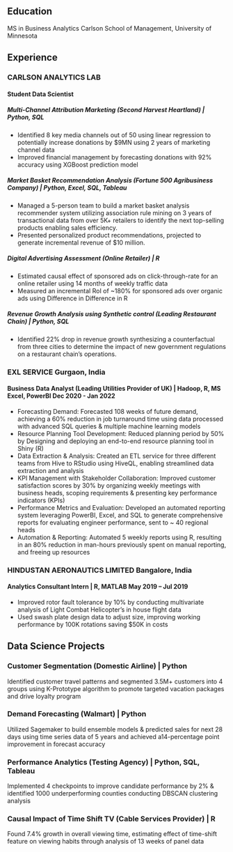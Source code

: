 ## Education
MS in Business Analytics
Carlson School of Management,
University of Minnesota

## Experience

### CARLSON ANALYTICS LAB
#### Student Data Scientist

##### Multi-Channel Attribution Marketing (Second Harvest Heartland) | Python, SQL
- Identified 8 key media channels out of 50 using linear regression to potentially increase donations by $9MN using 2 years of marketing channel data
- Improved financial management by forecasting donations with 92% accuracy using XGBoost prediction model

##### Market Basket Recommendation Analysis (Fortune 500 Agribusiness Company) | Python, Excel, SQL, Tableau
- Managed a 5-person team to build a market basket analysis recommender system utilizing association rule mining on 3 years of transactional data from over 5K+ retailers to identify the next top-selling products enabling sales efficiency.
- Presented personalized product recommendations, projected to generate incremental revenue of $10 million.

##### Digital Advertising Assessment (Online Retailer) | R
- Estimated causal effect of sponsored ads on click-through-rate for an online retailer using 14 months of weekly traffic data
- Measured an incremental RoI of ~180% for sponsored ads over organic ads using Difference in Difference in R

##### Revenue Growth Analysis using Synthetic control (Leading Restaurant Chain) | Python, SQL
- Identified 22% drop in revenue growth synthesizing a counterfactual from three cities to determine the impact of new government regulations on a restaurant chain’s operations.

### EXL SERVICE Gurgaon, India
#### Business Data Analyst (Leading Utilities Provider of UK) | Hadoop, R, MS Excel, PowerBI Dec 2020 - Jan 2022
- Forecasting Demand: Forecasted 108 weeks of future demand, achieving a 60% reduction in job turnaround time using data processed with advanced SQL queries & multiple machine learning models
- Resource Planning Tool Development: Reduced planning period by 50% by Designing and deploying an end-to-end resource planning tool in Shiny (R)
- Data Extraction & Analysis: Created an ETL service for three different teams from Hive to RStudio using HiveQL, enabling streamlined data extraction and analysis
- KPI Management with Stakeholder Collaboration: Improved customer satisfaction scores by 30% by organizing weekly meetings with business heads, scoping requirements & presenting key performance indicators (KPIs)
- Performance Metrics and Evaluation: Developed an automated reporting system leveraging PowerBI, Excel, and SQL to generate comprehensive reports for evaluating engineer performance, sent to ~ 40 regional heads
- Automation & Reporting: Automated 5 weekly reports using R, resulting in an 80% reduction in man-hours previously spent on manual reporting, and freeing up resources

### HINDUSTAN AERONAUTICS LIMITED Bangalore, India
#### Analytics Consultant Intern | R, MATLAB May 2019 – Jul 2019
- Improved rotor fault tolerance by 10% by conducting multivariate analysis of Light Combat Helicopter’s in house flight data
- Used swash plate design data to adjust size, improving working performance by 100K rotations saving $50K in costs

## Data Science Projects

### Customer Segmentation (Domestic Airline) | Python
Identified customer travel patterns and segmented 3.5M+ customers into 4 groups using K-Prototype algorithm to promote targeted vacation packages and drive loyalty program

### Demand Forecasting (Walmart) | Python
Utilized Sagemaker to build ensemble models & predicted sales for next 28 days using time series data of 5 years and achieved a14-percentage point improvement in forecast accuracy

### Performance Analytics (Testing Agency) | Python, SQL, Tableau
Implemented 4 checkpoints to improve candidate performance by 2% & identified 1000 underperforming counties conducting DBSCAN clustering analysis

### Causal Impact of Time Shift TV (Cable Services Provider) | R
Found 7.4% growth in overall viewing time, estimating effect of time-shift feature on viewing habits through analysis of 13 weeks of panel data

